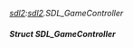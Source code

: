 _[sdl2](../../modules/sdl2/sdl2-module.md):[sdl2](../../modules/sdl2/sdl2-module.md).SDL\_GameController_
##### Struct SDL\_GameController
